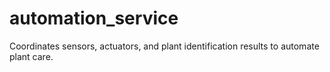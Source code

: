 # automation_service

Coordinates sensors, actuators, and plant identification results to automate plant care.
